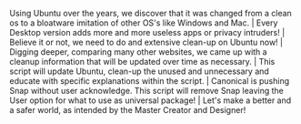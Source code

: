 Using Ubuntu over the years, we discover that it was changed from a clean os to a bloatware imitation of other OS's like Windows and Mac. | 
Every Desktop version adds more and more useless apps or privacy intruders! | 
Believe it or not, we need to do and extensive clean-up on Ubuntu now! | 
Digging deeper, comparing many other websites, we came up with a cleanup information that will be updated over time as necessary. | 
This script will update Ubuntu, clean-up the unused and unnecessary and educate with specific explanations within the script. | 
Canonical is pushing Snap without user acknowledge. This script will remove Snap leaving the User option for what to use as universal package!  | 
Let's make a better and a safer world, as intended by the Master Creator and Designer!
